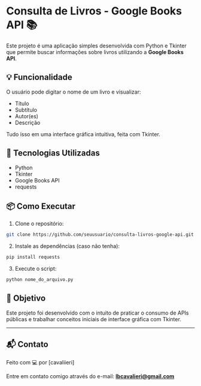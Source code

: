 # Consulta de Livros - Google Books API 📚

Este projeto é uma aplicação simples desenvolvida com Python e Tkinter que permite buscar informações sobre livros utilizando a **Google Books API**.

## 💡 Funcionalidade

O usuário pode digitar o nome de um livro e visualizar:
- Título
- Subtítulo
- Autor(es)
- Descrição

Tudo isso em uma interface gráfica intuitiva, feita com Tkinter.

## 🚀 Tecnologias Utilizadas

- Python
- Tkinter
- Google Books API
- requests

## 📦 Como Executar

1. Clone o repositório:
```bash
git clone https://github.com/seuusuario/consulta-livros-google-api.git
```
2. Instale as dependências (caso não tenha):
```bash
pip install requests
```
3. Execute o script:
```bash
python nome_do_arquivo.py
```

## 🧠 Objetivo

Este projeto foi desenvolvido com o intuito de praticar o consumo de APIs públicas e trabalhar conceitos iniciais de interface gráfica com Tkinter.

---

## 📬 Contato

Feito com 💻 por [cavaliieri]

Entre em contato comigo através do e-mail: **lbcavalieri@gmail.com**
